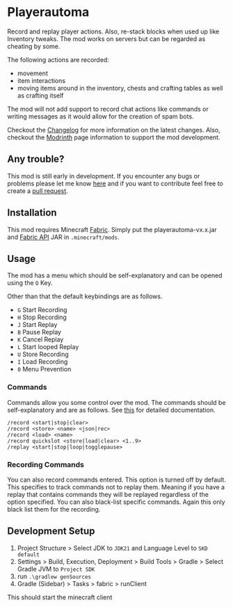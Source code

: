 # Playerautoma
Record and replay player actions. Also, re-stack blocks when used up like Inventory tweaks. The mod works on servers but can be regarded as cheating by some.

The following actions are recorded:
 * movement
 * item interactions
 * moving items around in the inventory, chests and crafting tables as well as crafting itself

The mod will not add support to record chat actions like commands or writing messages as it would allow for the creation of spam bots.

Checkout the [Changelog](Changelog.md) for more information on the latest changes.
Also, checkout the [Modrinth](https://modrinth.com/mod/playerautoma) page information to support the mod development.
## Any trouble?
This mod is still early in development.
If you encounter any bugs or problems please let me know [here](https://github.com/jaszlo/Playerautoma/issues) and if you want to contribute feel free to create a [pull request](https://github.com/jaszlo/Playerautoma/pulls).

## Installation
This mod requires Minecraft [Fabric](https://fabricmc.net/). Simply put the playerautoma-vx.x.jar and  [Fabric API](https://modrinth.com/mod/fabric-api) JAR in `.minecraft/mods`.

## Usage
The mod has a menu which should be self-explanatory and can be opened using the `O` Key.

Other than that the default keybindings are as follows.
- `G`  Start Recording
- `H`  Stop Recording
- `J`   Start Replay
- `B` Pause Replay
- `K`  Cancel Replay
- `L`  Start looped Replay
- `U`  Store Recording
- `I`   Load Recording
- `0` Menu Prevention

### Commands
Commands allow you some control over the mod. 
The commands should be self-explanatory and are as follows. See [this](documentation/commands.md) for detailed documentation.
```
/record <start|stop|clear>
/record <store> <name> <json|rec>
/record <load> <name>
/record quickslot <store|load|clear> <1..9>
/replay <start|stop|loop|togglepause>
```

### Recording Commands
You can also record commands entered. This option is turned off by default.
This specifies to track commands not to replay them. Meaning if you have a replay that contains
commands they will be replayed regardless of the option specified.
You can also black-list specific commands. Again this only black list them for the recording.

## Development Setup

1. Project Structure > Select JDK to `JDK21` and Language Level to `SKD default`
2. Settings > Build, Execution, Deployment > Build Tools > Gradle > Select Gradle JVM to `Project SDK`
3. run `.\gradlew genSources`
4. Gradle (Sidebar) > Tasks > fabric > runClient

This should start the minecraft client
